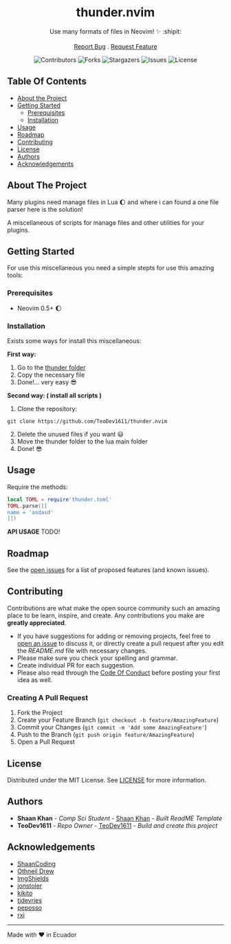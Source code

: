 <br/>
<p align="center">
  <h1 align="center">thunder.nvim</h1>

  <p align="center">
    Use many formats of files in Neovim! ✨ :shipit:
    <br/>
    <br/>
    <a href="https://github.com/TeoDev1611/thunder.nvim/issues">Report Bug</a>
    .
    <a href="https://github.com/TeoDev1611/thunder.nvim/issues">Request Feature</a>
  </p> 
</p>

<div align ="center">

![Contributors](https://img.shields.io/github/contributors/TeoDev1611/thunder.nvim?color=dark-green) 
![Forks](https://img.shields.io/github/forks/TeoDev1611/thunder.nvim?style=social) 
![Stargazers](https://img.shields.io/github/stars/TeoDev1611/thunder.nvim?style=social) 
![Issues](https://img.shields.io/github/issues/TeoDev1611/thunder.nvim) 
![License](https://img.shields.io/github/license/TeoDev1611/thunder.nvim)

</div>


## Table Of Contents

* [About the Project](#about-the-project)
* [Getting Started](#getting-started)
  * [Prerequisites](#prerequisites)
  * [Installation](#installation)
* [Usage](#usage)
* [Roadmap](#roadmap)
* [Contributing](#contributing)
* [License](#license)
* [Authors](#authors)
* [Acknowledgements](#acknowledgements)

## About The Project

Many plugins need manage files in Lua :moon: and where i can found a one file parser here is the solution!

A miscellaneous of scripts for manage files and other utilities for your plugins.

## Getting Started

For use this miscellaneous you need a simple stepts for use this amazing tools:

### Prerequisites

* Neovim 0.5+ :moon:

### Installation

Exists some ways for install this miscellaneous:

**First way:**
1. Go to the [thunder folder](https://github.com/TeoDev1611/thunder.nvim/tree/main/lua/thunder)
2. Copy the necessary file 
3. Done!... very easy :sunglasses:

**Second way: ( install all scripts )**
1. Clone the repository:
```
git clone https://github.com/TeoDev1611/thunder.nvim
```
2. Delete the unused files if you want :smiley:
3. Move the thunder folder to the lua main folder
4. Done! :sunglasses:

## Usage

Require the methods:
```lua
local TOML = require'thunder.toml'
TOML.parse([[
name = 'asdasd'
]])
```
**API USAGE** 
TODO!

## Roadmap

See the [open issues](https://github.com/TeoDev1611/thunder.nvim/issues) for a list of proposed features (and known issues).

## Contributing

Contributions are what make the open source community such an amazing place to be learn, inspire, and create. Any contributions you make are **greatly appreciated**.
* If you have suggestions for adding or removing projects, feel free to [open an issue](https://github.com/TeoDev1611/thunder.nvim/issues/new) to discuss it, or directly create a pull request after you edit the *README.md* file with necessary changes.
* Please make sure you check your spelling and grammar.
* Create individual PR for each suggestion.
* Please also read through the [Code Of Conduct](https://github.com/TeoDev1611/thunder.nvim/blob/main/CODE_OF_CONDUCT.md) before posting your first idea as well.

### Creating A Pull Request

1. Fork the Project
2. Create your Feature Branch (`git checkout -b feature/AmazingFeature`)
3. Commit your Changes (`git commit -m 'Add some AmazingFeature'`)
4. Push to the Branch (`git push origin feature/AmazingFeature`)
5. Open a Pull Request

## License

Distributed under the MIT License. See [LICENSE](https://github.com/TeoDev1611/thunder.nvim/blob/main/LICENSE.md) for more information.

## Authors

* **Shaan Khan** - *Comp Sci Student* - [Shaan Khan](https://github.com/ShaanCoding/) - *Built ReadME Template*
* **TeoDev1611** - *Repo Owner* - [TeoDev1611](https://github.com/TeoDev1611) - *Build and create this project*

## Acknowledgements

* [ShaanCoding](https://github.com/ShaanCoding/)
* [Othneil Drew](https://github.com/othneildrew/Best-README-Template)
* [ImgShields](https://shields.io/)
* [jonstoler](https://github.com/jonstoler/lua-toml)
* [kikito](https://github.com/kikit/inspect.lua)
* [tjdevries](https://github.com/tjdevries/vlog.nvim)
* [peposso](https://github.com/peposso/lua-tinyyaml)
* [rxi](https://github.com/rxi/json.lua)

---
Made with :heart: in Ecuador
